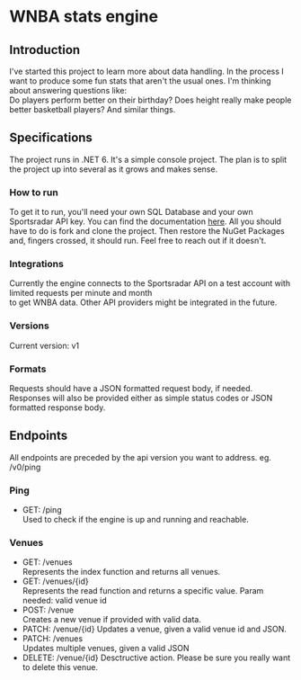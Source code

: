 # WNBA stats engine

## Introduction
I've started this project to learn more about data handling. In the process I want to produce some fun stats that aren't the usual ones. I'm thinking about answering questions like:  
Do players perform better on their birthday? Does height really make people better basketball players? And similar things.

## Specifications
The project runs in .NET 6. It's a simple console project. The plan is to split the project up into several as it grows and makes sense.

### How to run
To get it to run, you'll need your own SQL Database and your own Sportsradar API key. You can find the documentation [here](https://developer.sportradar.com/io-docs).
All you should have to do is fork and clone the project. Then restore the NuGet Packages and, fingers crossed, it should run. Feel free to reach out if it doesn't.

### Integrations
Currently the engine connects to the Sportsradar API on a test account with limited requests per minute and month  
to get WNBA data. Other API providers might be integrated in the future.

### Versions
Current version: v1

### Formats
Requests should have a JSON formatted request body, if needed.
Responses will also be provided either as simple status codes or JSON formatted response body.


## Endpoints
All endpoints are preceded by the api version you want to address. eg. /v0/ping

### Ping
- GET: /ping  
Used to check if the engine is up and running and reachable.

### Venues
- GET: /venues  
Represents the index function and returns all venues.
- GET: /venues/{id}  
Represents the read function and returns a specific value. Param needed: valid venue id
- POST: /venue  
Creates a new venue if provided with valid data.
- PATCH: /venue/{id}
Updates a venue, given a valid venue id and JSON.
- PATCH: /venues  
Updates multiple venues, given a valid JSON
- DELETE: /venue/{id}
Desctructive action. Please be sure you really want to delete this venue.